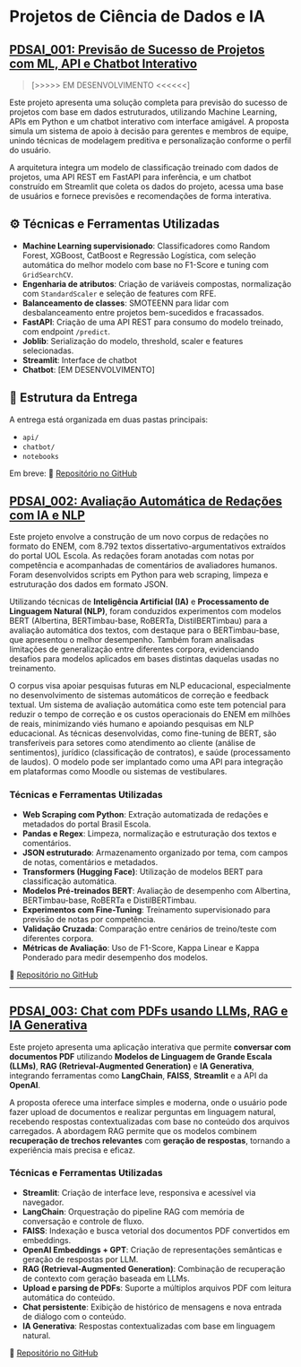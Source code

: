 # Projetos de Ciência de Dados e IA

## [PDSAI_001: Previsão de Sucesso de Projetos com ML, API e Chatbot Interativo ](https://github.com/grazimartins/project-success-predictor)

> [>>>>> EM DESENVOLVIMENTO <<<<<<]

Este projeto apresenta uma solução completa para previsão do sucesso de projetos com base em dados estruturados, utilizando Machine Learning, APIs em Python e um chatbot interativo com interface amigável. A proposta simula um sistema de apoio à decisão para gerentes e membros de equipe, unindo técnicas de modelagem preditiva e personalização conforme o perfil do usuário.

A arquitetura integra um modelo de classificação treinado com dados de projetos, uma API REST em FastAPI para inferência, e um chatbot construído em Streamlit que coleta os dados do projeto, acessa uma base de usuários e fornece previsões e recomendações de forma interativa.

## ⚙️ Técnicas e Ferramentas Utilizadas

- **Machine Learning supervisionado**: Classificadores como Random Forest, XGBoost, CatBoost e Regressão Logística, com seleção automática do melhor modelo com base no F1-Score e tuning com `GridSearchCV`.
- **Engenharia de atributos**: Criação de variáveis compostas, normalização com `StandardScaler` e seleção de features com RFE.
- **Balanceamento de classes**: SMOTEENN para lidar com desbalanceamento entre projetos bem-sucedidos e fracassados.
- **FastAPI**: Criação de uma API REST para consumo do modelo treinado, com endpoint `/predict`.
- **Joblib**: Serialização do modelo, threshold, scaler e features selecionadas.
- **Streamlit**: Interface de chatbot
- **Chatbot**: [EM DESENVOLVIMENTO]

## 📁 Estrutura da Entrega

A entrega está organizada em duas pastas principais:

- `api/`
- `chatbot/`
- `notebooks`

Em breve: 
🔗 [Repositório no GitHub](https://github.com/grazimartins/project-success-predictor)


## [PDSAI_002: Avaliação Automática de Redações com IA e NLP ](https://github.com/laicsiifes/aes_enem_corpus)
  
Este projeto envolve a construção de um novo corpus de redações no formato do ENEM, com 8.792 textos dissertativo-argumentativos extraídos do portal UOL Escola. As redações foram anotadas com notas por competência e acompanhadas de comentários de avaliadores humanos. Foram desenvolvidos scripts em Python para web scraping, limpeza e estruturação dos dados em formato JSON.

Utilizando técnicas de **Inteligência Artificial (IA)** e **Processamento de Linguagem Natural (NLP)**, foram conduzidos experimentos com modelos BERT (Albertina, BERTimbau-base, RoBERTa, DistilBERTimbau) para a avaliação automática dos textos, com destaque para o BERTimbau-base, que apresentou o melhor desempenho. Também foram analisadas limitações de generalização entre diferentes corpora, evidenciando desafios para modelos aplicados em bases distintas daquelas usadas no treinamento.

O corpus visa apoiar pesquisas futuras em NLP educacional, especialmente no desenvolvimento de sistemas automáticos de correção e feedback textual. Um sistema de avaliação automática como este tem potencial para reduzir o tempo de correção e os custos operacionais do ENEM em milhões de reais, minimizando viés humano e apoiando pesquisas em NLP educacional. As técnicas desenvolvidas, como fine-tuning de BERT, são transferíveis para setores como atendimento ao cliente (análise de sentimentos), jurídico (classificação de contratos), e saúde (processamento de laudos). O modelo pode ser implantado como uma API para integração em plataformas como Moodle ou sistemas de vestibulares.

### Técnicas e Ferramentas Utilizadas

- **Web Scraping com Python**: Extração automatizada de redações e metadados do portal Brasil Escola.  
- **Pandas e Regex**: Limpeza, normalização e estruturação dos textos e comentários.  
- **JSON estruturado**: Armazenamento organizado por tema, com campos de notas, comentários e metadados.  
- **Transformers (Hugging Face)**: Utilização de modelos BERT para classificação automática.  
- **Modelos Pré-treinados BERT**: Avaliação de desempenho com Albertina, BERTimbau-base, RoBERTa e DistilBERTimbau.  
- **Experimentos com Fine-Tuning**: Treinamento supervisionado para previsão de notas por competência.  
- **Validação Cruzada**: Comparação entre cenários de treino/teste com diferentes corpora.  
- **Métricas de Avaliação**: Uso de F1-Score, Kappa Linear e Kappa Ponderado para medir desempenho dos modelos.


🔗 [Repositório no GitHub](https://github.com/laicsiifes/aes_enem_corpus)

---

## [PDSAI_003: Chat com PDFs usando LLMs, RAG e IA Generativa](https://github.com/grazimartins/chat-pdf-rag)

Este projeto apresenta uma aplicação interativa que permite **conversar com documentos PDF** utilizando **Modelos de Linguagem de Grande Escala (LLMs)**, **RAG (Retrieval-Augmented Generation)** e **IA Generativa**, integrando ferramentas como **LangChain**, **FAISS**, **Streamlit** e a API da **OpenAI**.

A proposta oferece uma interface simples e moderna, onde o usuário pode fazer upload de documentos e realizar perguntas em linguagem natural, recebendo respostas contextualizadas com base no conteúdo dos arquivos carregados. A abordagem RAG permite que os modelos combinem **recuperação de trechos relevantes** com **geração de respostas**, tornando a experiência mais precisa e eficaz.

### Técnicas e Ferramentas Utilizadas

- **Streamlit**: Criação de interface leve, responsiva e acessível via navegador.  
- **LangChain**: Orquestração do pipeline RAG com memória de conversação e controle de fluxo.  
- **FAISS**: Indexação e busca vetorial dos documentos PDF convertidos em embeddings.  
- **OpenAI Embeddings + GPT**: Criação de representações semânticas e geração de respostas por LLM.  
- **RAG (Retrieval-Augmented Generation)**: Combinação de recuperação de contexto com geração baseada em LLMs.  
- **Upload e parsing de PDFs**: Suporte a múltiplos arquivos PDF com leitura automática do conteúdo.  
- **Chat persistente**: Exibição de histórico de mensagens e nova entrada de diálogo com o conteúdo.  
- **IA Generativa**: Respostas contextualizadas com base em linguagem natural.


🔗 [Repositório no GitHub](https://github.com/grazimartins/chat-pdf-rag)